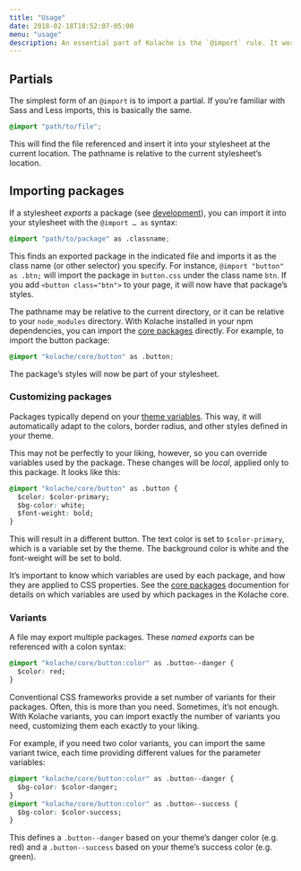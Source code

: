 ```yaml
---
title: "Usage"
date: 2018-02-18T18:52:07-05:00
menu: "usage"
description: An essential part of Kolache is the `@import` rule. It works a few ways.
---
```


## Partials

The simplest form of an `@import` is to import a partial. If you’re familiar with Sass and Less imports, this is basically the same.

```css
@import "path/to/file";
```

This will find the file referenced and insert it into your stylesheet at the current location. The pathname is relative to the current stylesheet’s location.

## Importing packages

If a stylesheet *exports* a package (see [development](/development)), you can import it into your stylesheet with the `@import … as` syntax:

```css
@import "path/to/package" as .classname;
```

This finds an exported package in the indicated file and imports it as the class name (or other selector) you specify. For instance, `@import "button" as .btn;` will import the package in `button.css` under the class name `btn`. If you add `<button class="btn">` to your page, it will now have that package’s styles.

The pathname may be relative to the current directory, or it can be relative to your `node_modules` directory. With Kolache installed in your npm dependencies, you can import the [core packages](/core) directly. For example, to import the button package:

```css
@import "kolache/core/button" as .button;
```

The package’s styles will now be part of your stylesheet.

### Customizing packages

Packages typically depend on your [theme variables](/getting-started/how-it-works/#theme-variables). This way, it will automatically adapt to the colors, border radius, and other styles defined in your theme.

This may not be perfectly to your liking, however, so you can override variables used by the package. These changes will be *local*, applied only to this package. It looks like this:

```css
@import "kolache/core/button" as .button {
  $color: $color-primary;
  $bg-color: white;
  $font-weight: bold;
}
```

This will result in a different button. The text color is set to `$color-primary`, which is a variable set by the theme. The background color is white and the font-weight will be set to bold.

It’s important to know which variables are used by each package, and how they are applied to CSS properties. See the [core packages](/core) documention for details on which variables are used by which packages in the Kolache core.

### Variants

A file may export multiple packages. These *named exports* can be referenced with a colon syntax:

```css
@import "kolache/core/button:color" as .button--danger {
  $color: red;
}
```

Conventional CSS frameworks provide a set number of variants for their packages. Often, this is more than you need. Sometimes, it’s not enough. With Kolache variants, you can import exactly the number of variants you need, customizing them each exactly to your liking.

For example, if you need two color variants, you can import the same variant twice, each time providing different values for the parameter variables:

```css
@import "kolache/core/button:color" as .button--danger {
  $bg-color: $color-danger;
}
@import "kolache/core/button:color" as .button--success {
  $bg-color: $color-success;
}
```

This defines a `.button--danger` based on your theme’s danger color (e.g. red) and a `.button--success` based on your theme’s success color (e.g. green).
